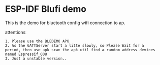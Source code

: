 # ESP-IDF Blufi demo

This is the demo for bluetooth config wifi connection to ap.

attentions:

    1. Please use the BLEDEMO APK
    2. As the GATTServer start a litte slowly, so Please Wait for a period, then use apk scan the apk util find a random address devices named Espressif_008
    3. Just a unstable version..
